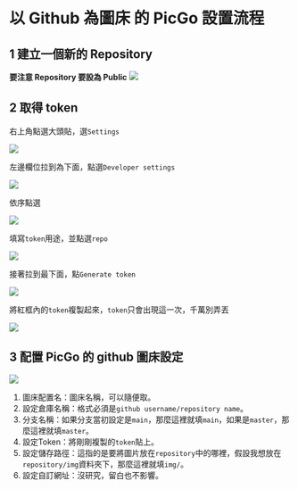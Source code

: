 # 以 Github 為圖床 的 PicGo 設置流程

## 1 建立一個新的 Repository

**要注意 Repository 要設為 Public**
[![](https://raw.githubusercontent.com/reese60525/ForPicGo/main/Pictures/%E8%9E%A2%E5%B9%95%E6%93%B7%E5%8F%96%E7%95%AB%E9%9D%A2%202024-12-03%20143355.jpg)](https://raw.githubusercontent.com/reese60525/ForPicGo/main/Pictures/%E8%9E%A2%E5%B9%95%E6%93%B7%E5%8F%96%E7%95%AB%E9%9D%A2%202024-12-03%20143355.jpg)

## 2 取得 token

右上角點選大頭貼，選`Settings`

[![](https://raw.githubusercontent.com/reese60525/ForPicGo/main/Pictures/%E8%9E%A2%E5%B9%95%E6%93%B7%E5%8F%96%E7%95%AB%E9%9D%A2%202024-12-03%20144011.png)](https://raw.githubusercontent.com/reese60525/ForPicGo/main/Pictures/%E8%9E%A2%E5%B9%95%E6%93%B7%E5%8F%96%E7%95%AB%E9%9D%A2%202024-12-03%20144011.png)

左邊欄位拉到為下面，點選`Developer settings`

[![](https://raw.githubusercontent.com/reese60525/ForPicGo/main/Pictures/%E8%9E%A2%E5%B9%95%E6%93%B7%E5%8F%96%E7%95%AB%E9%9D%A2%202024-12-03%20144249.png)](https://raw.githubusercontent.com/reese60525/ForPicGo/main/Pictures/%E8%9E%A2%E5%B9%95%E6%93%B7%E5%8F%96%E7%95%AB%E9%9D%A2%202024-12-03%20144249.png)

依序點選

[![](https://raw.githubusercontent.com/reese60525/ForPicGo/main/Pictures/%E8%9E%A2%E5%B9%95%E6%93%B7%E5%8F%96%E7%95%AB%E9%9D%A2%202024-12-03%20144515.png)](<https://raw.githubusercontent.com/reese60525/ForPicGo/main/Pictures/%E8%9E%A2%E5%B9%95%E6%93%B7%E5%8F%96%E7%95%AB%E9%9D%A2%202024-12-03%20144515.png>)

填寫`token`用途，並點選`repo`

![](https://raw.githubusercontent.com/reese60525/ForPicGo/main/Pictures/20241203145401065.png)

接著拉到最下面，點`Generate token`

[![](https://raw.githubusercontent.com/reese60525/ForPicGo/main/Pictures/20241203145627936.png)](https://raw.githubusercontent.com/reese60525/ForPicGo/main/Pictures/20241203145627936.png)

將紅框內的`token`複製起來，`token`只會出現這一次，千萬別弄丟

[![](https://raw.githubusercontent.com/reese60525/ForPicGo/main/Pictures/20241203145850945.png)](https://raw.githubusercontent.com/reese60525/ForPicGo/main/Pictures/20241203145850945.png)

## 3 配置 PicGo 的 github 圖床設定

[![](https://raw.githubusercontent.com/reese60525/ForPicGo/main/Pictures/20241203150032951.png)](https://raw.githubusercontent.com/reese60525/ForPicGo/main/Pictures/20241203150032951.png)

1. 圖床配置名：圖床名稱，可以隨便取。
2. 設定倉庫名稱：格式必須是`github username/repository name`。
3. 分支名稱：如果分支當初設定是`main`，那麼這裡就填`main`，如果是`master`，那麼這裡就填`master`。
4. 設定Token：將剛剛複製的`token`貼上。
5. 設定儲存路徑：這指的是要將圖片放在`repository`中的哪裡，假設我想放在`repository/img`資料夾下，那麼這裡就填`img/`。
6. 設定自訂網址：沒研究，留白也不影響。
